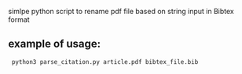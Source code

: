 simlpe python script to rename pdf file based on string input in Bibtex format
## example of usage:
```
 python3 parse_citation.py article.pdf bibtex_file.bib
```
